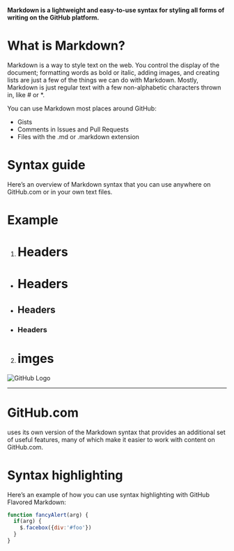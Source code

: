 **Markdown is a lightweight and easy-to-use syntax for styling all forms of writing on the GitHub platform.**

# What is Markdown?
Markdown is a way to style text on the web. You control the display of the document; formatting words as bold or italic, adding images, and creating lists are just a few of the things we can do with Markdown. Mostly, Markdown is just regular text with a few non-alphabetic characters thrown in, like # or *.

You can use Markdown most places around GitHub:

 * Gists
* Comments in Issues and Pull Requests
* Files with the .md or .markdown extension

# Syntax guide
Here’s an overview of Markdown syntax that you can use anywhere on GitHub.com or in your own text files.

# Example
1. # Headers

* # Headers
* ## Headers
* ### Headers

2.  # imges
![GitHub Logo](https://miro.medium.com/max/719/1*WaaXnUvhvrswhBJSw4YTuQ.png)

----

# GitHub.com
 uses its own version of the Markdown syntax that provides an additional set of useful features, many of which make it easier to work with content on GitHub.com.

# Syntax highlighting
Here’s an example of how you can use syntax highlighting with GitHub Flavored Markdown:
```javascript
function fancyAlert(arg) {
  if(arg) {
    $.facebox({div:'#foo'})
  }
}
```

